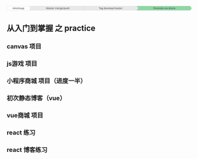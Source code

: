 [![Build Status](./svg/1.svg)](http://drone.aimdock.com/aimcheap/identity)

## 从入门到掌握 之 practice

### canvas 项目
### js游戏 项目
### 小程序商城 项目（进度一半）

### 初次静态博客（vue）
### vue商城 项目
### react 练习
### react 博客练习

